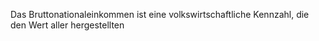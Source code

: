 Das Bruttonationaleinkommen ist eine volkswirtschaftliche Kennzahl, die den Wert aller hergestellten